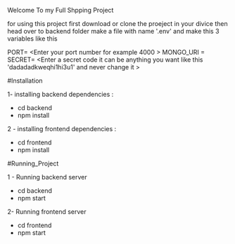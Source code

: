 Welcome To my Full Shpping Project 

for using this project first download or clone the proeject in your divice then head over to backend folder make a file with name '.env' and make this 3 variables like this 


  PORT= <Enter your port number for example 4000 >
  MONGO_URI =  <Enter your MongoDB connection string and edit your username and password>
  SECRET= <Enter a secret code it can be anything you want like this 'dadadadkweqhi1hi3u1' and never change it >



#Installation

1- installing backend dependencies : 
  - cd backend
  - npm install
 
 2 - installing frontend dependencies :
  - cd frontend
  - npm install
  
 #Running_Project
 
 1 - Running backend server
  - cd backend
  - npm start
 
 2- Running frontend server
  - cd frontend
  - npm start
  
  
